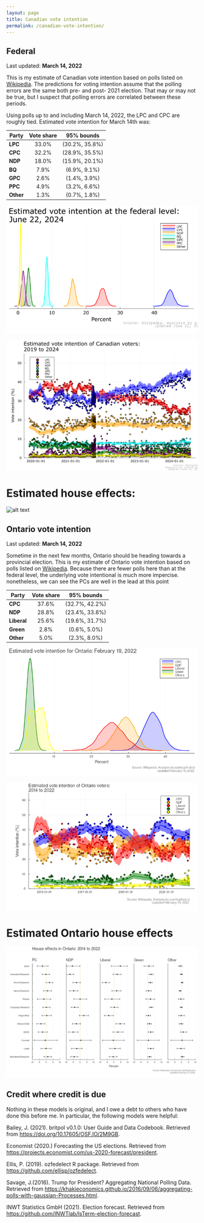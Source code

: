 ```yaml
---
layout: page
title: Canadian vote intention
permalink: /canadian-vote-intention/
---
```



## Federal 
Last updated: __March 14, 2022__

This is my estimate of Canadian vote intention based on polls listed on [Wikipedia](https://en.wikipedia.org/wiki/Opinion_polling_for_the_45th_Canadian_federal_election). The predictions for voting intention assume that the polling errors are the same both pre- and post- 2021 election. That may or may not be true, but I suspect that polling errors are correlated between these periods.

Using polls up to and including March 14, 2022, the LPC and CPC are roughly tied. Estimated vote intention for March 14th was:

|**Party**    | **Vote share**  | **95% bounds**     |
|-------------|:---------------:|:------------------:|
|**LPC**      | 33.0%           | (30.2%, 35.8%)     |
|**CPC**      | 32.2%           | (28.9%, 35.5%)     |
|**NDP**      | 18.0%           | (15.9%, 20.1%)     |
|**BQ**       | 7.9%            | (6.9%, 9.1%)       |
|**GPC**      | 2.6%            | (1.4%, 3.9%)       |
|**PPC**      | 4.9%            | (3.2%, 6.6%)       |
|**Other**    | 1.3%            | (0.7%, 1.8%)       |


![alt text](https://github.com/sjwild/Canadian_Election_2021/raw/main/Images/Federal/can_vote_intention_post_2021.png "Density plot of estimated vote share per party.")


![alt text](https://github.com/sjwild/Canadian_Election_2021/raw/main/Images/Federal/can_vote_intention_2019_post_2021.png "Vote share of Canadian parties from 2019 to 2022.")

# Estimated house effects: 

![alt text](https://github.com/sjwild/Canadian_Election_2021/raw/main/Images/Federal/house_effects_pollsters_2019_2021.png "House effects of Canadian polling firms.")


## Ontario vote intention

Last updated: __March 14, 2022__

Sometime in the next few months, Ontario should be heading towards a provincial election. This is my estimate of Ontario vote intention based on polls listed on [Wikipedia](https://en.wikipedia.org/wiki/2022_Ontario_general_election#Opinion_polls). Because there are fewer polls here than at the federal level, the underlying vote intentional is much more impercise. nonetheless, we can see the PCs are well in the lead at this point

|**Party**    | **Vote share**  | **95% bounds**     |
|-------------|:---------------:|:------------------:|
|**CPC**      | 37.6%           | (32.7%, 42.2%)     |
|**NDP**      | 28.8%           | (23.4%, 33.8%)     |
|**Liberal**  | 25.6%           | (19.6%, 31.7%)     |
|**Green**    | 2.8%            | (0.6%, 5.0%)       |
|**Other**    | 5.0%            | (2.3%, 8.0%)       |

![alt text](https://github.com/sjwild/Canadian_Election_2021/raw/main/Images/Ontario/ON_vote_intention_2022.png "Density plot of estimated vote share per party in Ontario, 2022.")


![alt text](https://github.com/sjwild/Canadian_Election_2021/raw/main/Images/Ontario/ON_vote_intention_2014_2022.png "Vote share of Ontario parties from 2014 to 2022.")


# Estimated Ontario house effects

![alt text](https://github.com/sjwild/Canadian_Election_2021/raw/main/Images/Ontario/ON_house_effects_pollsters_2014_2022.png "House effects of polling firms surveying residents of Ontario, 2014 to 2022.")




## Credit where credit is due
Nothing in these models is original, and I owe a debt to others who have done this before me. In particular, the following models were helpful:

Bailey, J. (2021). britpol v0.1.0: User Guide and Data Codebook. Retrieved from https://doi.org/10.17605/OSF.IO/2M9GB.  

Economist (2020.) Forecasting the US elections. Retrieved from https://projects.economist.com/us-2020-forecast/president. 

Ellis, P. (2019). ozfedelect R package. Retrieved from https://github.com/ellisp/ozfedelect.   

Savage, J.(2016). Trump for President? Aggregating National Polling Data. Retrieved from https://khakieconomics.github.io/2016/09/06/aggregating-polls-with-gaussian-Processes.html.  

INWT Statistics GmbH (2021). Election forecast. Retrieved from https://github.com/INWTlab/lsTerm-election-forecast.  
